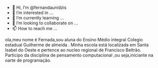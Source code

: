 - 👋 Hi, I’m @fernandaunidzis
- 👀 I’m interested in ...
- 🌱 I’m currently learning ...
- 💞️ I’m looking to collaborate on ...
- 📫 How to reach me ...

ola,meu nome é Fernada,sou aluna do Ensino Médio integral Colegio estadual Guilherme de almeida .
Minha escola está localizada em Santa Isabel do Oeste e pertence ao nucleo regional de Francisco Beltrão.
Participo da disciplina de pensamento computacional ,ou seja,iniciante na oarte de programação.


























































































































































































































































































































































































































































































































































































































































































































